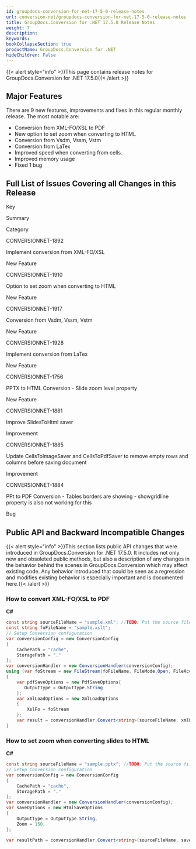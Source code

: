 ```yaml
---
id: groupdocs-conversion-for-net-17-5-0-release-notes
url: conversion-net/groupdocs-conversion-for-net-17-5-0-release-notes
title: GroupDocs.Conversion for .NET 17.5.0 Release Notes
weight: 7
description: 
keywords: 
bookCollapseSection: true
productName: GroupDocs.Conversion for .NET
hideChildren: False
---
```

{{< alert style="info" >}}This page contains release notes for GroupDocs.Conversion for .NET 17.5.0{{< /alert >}}

## Major Features

There are 9 new features, improvements and fixes in this regular monthly release. The most notable are:

*   Conversion from XML-FO/XSL to PDF
*   New option to set zoom when converting to HTML
*   Conversion from Vsdm, Vssm, Vstm
*   Conversion from LaTex
*   Improved speed when converting from cells.
*   Improved memory usage
*   Fixed 1 bug

## Full List of Issues Covering all Changes in this Release

Key

Summary

Category

CONVERSIONNET-1892

Implement conversion from XML-FO/XSL

New Feature

CONVERSIONNET-1910

Option to set zoom when converting to HTML

New Feature

CONVERSIONNET-1917

Conversion from Vsdm, Vssm, Vstm

New Feature

CONVERSIONNET-1928

Implement conversion from LaTex

New Feature

CONVERSIONNET-1756

PPTX to HTML Conversion - Slide zoom level property

New Feature

CONVERSIONNET-1881

Improve SlidesToHtml saver

Improvement

CONVERSIONNET-1885

Update CellsToImageSaver and CellsToPdfSaver to remove empty rows and columns before saving document

Improvement

CONVERSIONNET-1884

PPt to PDF Conversion - Tables borders are showing - showgridline property is also not working for this

Bug

## Public API and Backward Incompatible Changes

{{< alert style="info" >}}This section lists public API changes that were introduced in GroupDocs.Conversion for .NET 17.5.0. It includes not only new and obsoleted public methods, but also a description of any changes in the behavior behind the scenes in GroupDocs.Conversion which may affect existing code. Any behavior introduced that could be seen as a regression and modifies existing behavior is especially important and is documented here.{{< /alert >}}

### How to convert XML-FO/XSL to PDF

**C#**

```csharp
const string sourceFileName = "sample.xml"; //TODO: Put the source filename here
const string foFileName = "sample.xslt";
// Setup Conversion configuration
var conversionConfig = new ConversionConfig
{
    CachePath = "cache",
    StoragePath = "."
};
var conversionHandler = new ConversionHandler(conversionConfig);
using (var foStream = new FileStream(foFileName, FileMode.Open, FileAccess.Read))
{
    var pdfSaveOptions = new PdfSaveOptions{
       OutputType = OutputType.String
    };
    var xmlLoadOptions = new XmlLoadOptions
    {
        XslFo = foStream
    };
    var result = conversionHandler.Convert<string>(sourceFileName, xmlLoadOptions, pdfSaveOptions);
}
```

### How to set zoom when converting slides to HTML

**C#**

```csharp
const string sourceFileName = "sample.pptx"; //TODO: Put the source filename here
// Setup Conversion configuration
var conversionConfig = new ConversionConfig
{
    CachePath = "cache",
    StoragePath = "."
};
var conversionHandler = new ConversionHandler(conversionConfig);
var saveOptions = new HtmlSaveOptions
{
    OutputType = OutputType.String,
    Zoom = 150,
};

var resultPath = conversionHandler.Convert<string>(sourceFileName, saveOptions);
```
